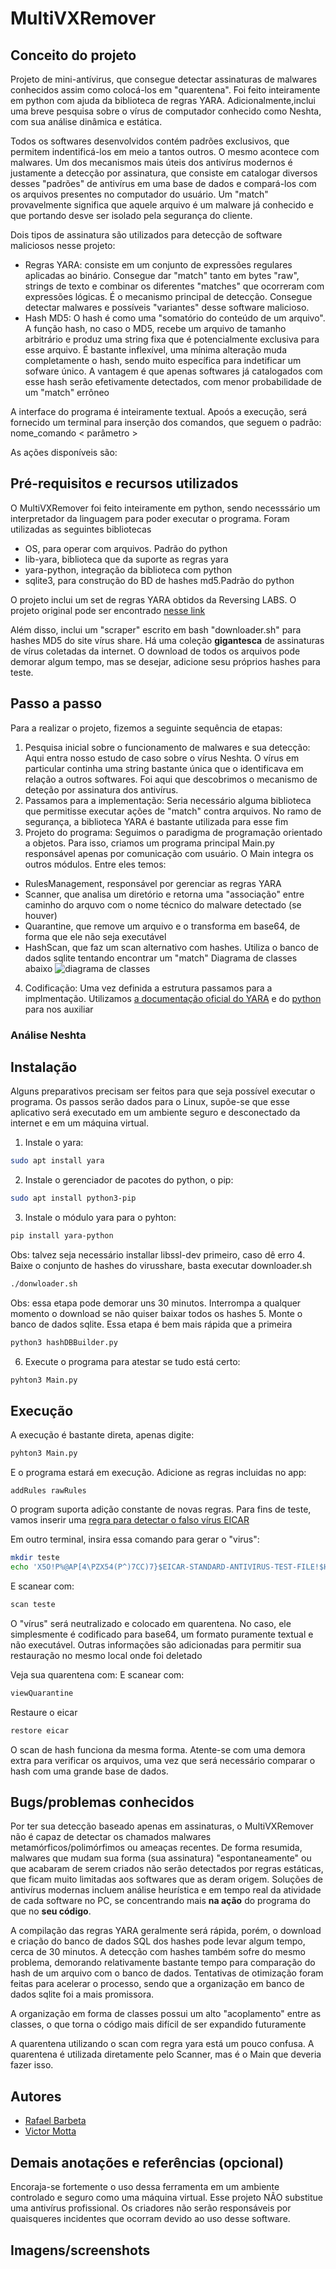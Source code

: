 # MultiVXRemover

## Conceito do projeto
Projeto de mini-antívirus, que consegue detectar assinaturas de malwares conhecidos assim como colocá-los em "quarentena". Foi feito inteiramente em python com ajuda da biblioteca de regras YARA. Adicionalmente,inclui uma breve pesquisa sobre o vírus de computador conhecido como Neshta, com sua análise dinâmica e estática.

Todos os softwares desenvolvidos contém padrões exclusivos, que permitem indentificá-los em meio a tantos outros. O mesmo acontece com malwares. Um dos mecanismos mais úteis dos antivírus modernos é justamente a detecção por assinatura, que consiste em catalogar diversos desses "padrões" de antivírus em uma base de dados e compará-los com os arquivos presentes no computador do usuário. Um "match" provavelmente significa que aquele arquivo é um malware já conhecido e que portando desve ser isolado pela segurança do cliente.

Dois tipos de assinatura são utilizados para detecção de software maliciosos nesse projeto:
* Regras YARA: consiste em um conjunto de expressões regulares aplicadas ao binário. Consegue dar "match" tanto em bytes "raw", strings de texto e combinar os diferentes "matches" que ocorreram com expressões lógicas. É o mecanismo principal de detecção. Consegue detectar malwares e possíveis "variantes" desse software malicioso. 
* Hash MD5: O hash é como uma "somatório do conteúdo de um arquivo". A função hash, no caso o MD5, recebe um arquivo de tamanho arbitrário e produz uma string fixa que é potencialmente exclusiva para esse arquivo. É bastante inflexível, uma mínima alteração muda completamente o hash, sendo muito específica para indetificar um sofware único. A vantagem é que apenas softwares já catalogados com esse hash serão efetivamente detectados, com menor probabilidade de um "match" errôneo

A interface do programa é inteiramente textual. Apoós a execução, será fornecido um terminal para inserção dos comandos, que seguem o padrão:
nome_comando < parâmetro >

As ações disponíveis são:

## Pré-requisitos e recursos utilizados
O MultiVXRemover foi feito inteiramente em python, sendo necesssário um interpretador da linguagem para poder executar o programa.
Foram utilizadas as seguintes bibliotecas
* OS, para operar com arquivos. Padrão do python
* lib-yara, biblioteca que da suporte as regras yara
* yara-python, integração da biblioteca com python
* sqlite3, para construção do BD de hashes md5.Padrão do python

O projeto inclui um set de regras YARA obtidos da Reversing LABS. O projeto original pode ser encontrado [nesse link](https://github.com/reversinglabs/reversinglabs-yara-rules)

Além disso, inclui um "scraper" escrito em bash "downloader.sh" para hashes MD5 do site vírus share. Há uma coleção **gigantesca** de assinaturas de vírus coletadas da internet. O download de todos os arquivos pode demorar algum tempo, mas se desejar, adicione sesu próprios hashes para teste.
  
## Passo a passo
Para a realizar o projeto, fizemos a seguinte sequência de etapas:
1. Pesquisa inicial sobre o funcionamento de malwares e sua detecção:
 Aqui entra nosso estudo de caso sobre o vírus Neshta. O vírus em particular continha uma string bastante única que o identificava em relação a outros softwares. Foi aqui que descobrimos o mecanismo de deteção por assinatura dos antivírus. 
2. Passamos para a implementação:
 Seria necessário alguma biblioteca que permitisse executar ações de "match" contra arquivos. No ramo de segurança, a biblioteca YARA é bastante utilizada para esse fim
3. Projeto do programa:
 Seguimos o paradigma de programação orientado a objetos. Para isso, criamos um programa principal Main.py responsável apenas por comunicação com usuário. O Main integra os outros  módulos. Entre eles temos:
  * RulesManagement, responsável por gerenciar as regras YARA
  * Scanner, que analisa um diretório e retorna uma "associação" entre caminho do arquvo com o nome técnico do malware detectado (se houver)
  * Quarantine, que remove um arquivo e o transforma em base64, de forma que ele não seja executável
  * HashScan, que faz um scan alternativo com hashes. Utiliza o banco de dados sqlite tentando encontrar um "match"
  Diagrama de classes abaixo 
  ![diagrama de classes](images/UMLMultiVXRemover.drawio.png)
4. Codificação:
  Uma vez definida a estrutura passamos para a implmentação. Utilizamos [a documentação oficial do YARA](https://yara.readthedocs.io/en/stable/yarapython.html) e do [python](https://docs.python.org/3/library/os.html) para nos auxiliar

### Análise Neshta

## Instalação
Alguns preparativos precisam ser feitos para que seja possível executar o programa. Os passos serão dados para o Linux, supõe-se que esse aplicativo será executado em um ambiente seguro e desconectado da internet e em um máquina virtual.
1. Instale o yara:
```bash
sudo apt install yara
```
2. Instale o gerenciador de pacotes do python, o pip:
```bash
sudo apt install python3-pip
```
3. Instale o módulo yara para o pyhton:
```bash
pip install yara-python
```
Obs: talvez seja necessário installar libssl-dev primeiro, caso dê erro
4. Baixe o conjunto de hashes do virusshare, basta executar downloader.sh
```bash
./donwloader.sh 
```
Obs: essa etapa pode demorar uns 30 minutos. Interrompa a qualquer momento o download se não quiser baixar todos os hashes
5. Monte o banco de dados sqlite. Essa etapa é bem mais rápida que a primeira
```bash
python3 hashDBBuilder.py
```
6. Execute o programa para atestar se tudo está certo:
```bash
pyhton3 Main.py
```

## Execução
A execução é bastante direta, apenas digite:
```bash
pyhton3 Main.py
```
E o programa estará em execução. Adicione as regras incluidas no app:
```
addRules rawRules
```
O program suporta adição constante de novas regras. Para fins de teste, vamos inserir uma [regra para detectar o falso vírus EICAR](https://github.com/airbnb/binaryalert/blob/master/rules/public/eicar.yara)

Em outro terminal, insira essa comando para gerar o "virus":
```bash
mkdir teste
echo 'X5O!P%@AP[4\PZX54(P^)7CC)7}$EICAR-STANDARD-ANTIVIRUS-TEST-FILE!$H+H*' > ./teste/eicar
```
E scanear com:
```bash
scan teste
```

O "vírus" será neutralizado e colocado em quarentena. No caso, ele simplesmente é codificado para base64, um formato puramente textual e não executável. Outras informações são adicionadas para permitir sua restauração no mesmo local onde foi deletado

Veja sua quarentena com:
E scanear com:
```bash
viewQuarantine
```
Restaure o eicar
```bash
restore eicar
```

O scan de hash funciona da mesma forma. Atente-se com uma demora extra para verificar os arquivos, uma vez que será necessário comparar o hash com uma grande base de dados.

## Bugs/problemas conhecidos
Por ter sua detecção baseado apenas em assinaturas, o MultiVXRemover não é capaz de detectar os chamados malwares metamórficos/polimórfimos ou ameaças recentes. De forma resumida, malwares que mudam sua forma (sua assinatura) "espontaneamente" ou que acabaram de serem criados não serão detectados por regras estáticas, que ficam muito limitadas aos softwares que as deram origem. Soluções de antivírus modernas incluem análise heurística e em tempo real da atividade de cada software no PC, se concentrando mais **na ação** do programa do que no **seu código**. 

A compilação das regras YARA geralmente será rápida, porém, o download e criação do banco de dados SQL dos hashes pode levar algum tempo, cerca de 30 minutos. A detecção com hashes também sofre do mesmo problema, demorando relativamente bastante tempo para comparação do hash de um arquivo com o banco de dados. Tentativas de otimização foram feitas para acelerar o processo, sendo que a organização em banco de dados sqlite foi a mais promissora.

A organização em forma de classes possui um alto "acoplamento" entre as classes, o que torna o código mais difícil de ser expandido futuramente

A quarentena utilizando o scan com regra yara está um pouco confusa. A quarentena é utilizada diretamente pelo Scanner, mas é o Main que deveria fazer isso.

## Autores
* [Rafael Barbeta](https://github.com/rafaelbarbeta)
* [Victor Motta](https://github.com/maxproyt)

## Demais anotações e referências (opcional)
Encoraja-se fortemente o uso dessa ferramenta em um ambiente controlado e seguro como uma máquina virtual. Esse projeto NÃO substitue uma antivírus profissional. Os criadores não serão responsáveis por quaisqueres incidentes que ocorram devido ao uso desse software.

## Imagens/screenshots

